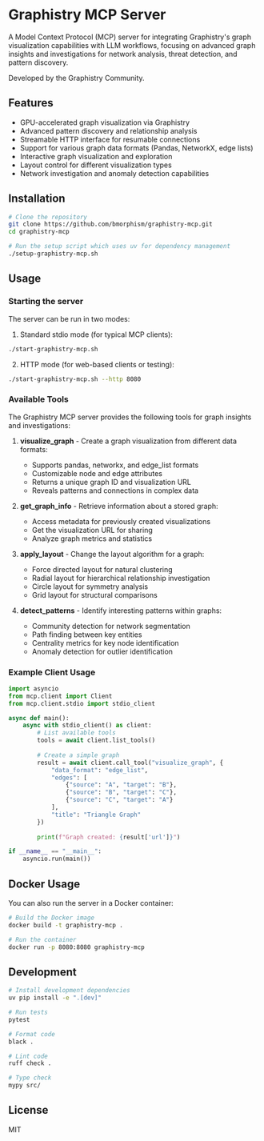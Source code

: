 # Graphistry MCP Server

A Model Context Protocol (MCP) server for integrating Graphistry's graph visualization capabilities with LLM workflows, focusing on advanced graph insights and investigations for network analysis, threat detection, and pattern discovery.

Developed by the Graphistry Community.

## Features

- GPU-accelerated graph visualization via Graphistry
- Advanced pattern discovery and relationship analysis
- Streamable HTTP interface for resumable connections
- Support for various graph data formats (Pandas, NetworkX, edge lists)
- Interactive graph visualization and exploration
- Layout control for different visualization types
- Network investigation and anomaly detection capabilities

## Installation

```bash
# Clone the repository
git clone https://github.com/bmorphism/graphistry-mcp.git
cd graphistry-mcp

# Run the setup script which uses uv for dependency management
./setup-graphistry-mcp.sh
```

## Usage

### Starting the server

The server can be run in two modes:

1. Standard stdio mode (for typical MCP clients):
```bash
./start-graphistry-mcp.sh
```

2. HTTP mode (for web-based clients or testing):
```bash
./start-graphistry-mcp.sh --http 8080
```

### Available Tools

The Graphistry MCP server provides the following tools for graph insights and investigations:

1. **visualize_graph** - Create a graph visualization from different data formats:
   - Supports pandas, networkx, and edge_list formats
   - Customizable node and edge attributes
   - Returns a unique graph ID and visualization URL
   - Reveals patterns and connections in complex data

2. **get_graph_info** - Retrieve information about a stored graph:
   - Access metadata for previously created visualizations
   - Get the visualization URL for sharing
   - Analyze graph metrics and statistics

3. **apply_layout** - Change the layout algorithm for a graph:
   - Force directed layout for natural clustering
   - Radial layout for hierarchical relationship investigation
   - Circle layout for symmetry analysis
   - Grid layout for structural comparisons

4. **detect_patterns** - Identify interesting patterns within graphs:
   - Community detection for network segmentation
   - Path finding between key entities
   - Centrality metrics for key node identification
   - Anomaly detection for outlier identification

### Example Client Usage

```python
import asyncio
from mcp.client import Client
from mcp.client.stdio import stdio_client

async def main():
    async with stdio_client() as client:
        # List available tools
        tools = await client.list_tools()
        
        # Create a simple graph
        result = await client.call_tool("visualize_graph", {
            "data_format": "edge_list",
            "edges": [
                {"source": "A", "target": "B"},
                {"source": "B", "target": "C"},
                {"source": "C", "target": "A"}
            ],
            "title": "Triangle Graph"
        })
        
        print(f"Graph created: {result['url']}")

if __name__ == "__main__":
    asyncio.run(main())
```

## Docker Usage

You can also run the server in a Docker container:

```bash
# Build the Docker image
docker build -t graphistry-mcp .

# Run the container
docker run -p 8080:8080 graphistry-mcp
```

## Development

```bash
# Install development dependencies
uv pip install -e ".[dev]"

# Run tests
pytest

# Format code
black .

# Lint code
ruff check .

# Type check
mypy src/
```

## License

MIT